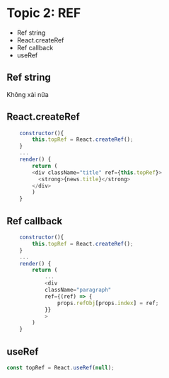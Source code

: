 # Topic 2: REF

* Ref string
* React.createRef
* Ref callback
* useRef


## Ref string

Không xài nữa

## React.createRef

```javascript
    constructor(){
        this.topRef = React.createRef();
    }
    ...
    render() {
        return (
        <div className="title" ref={this.topRef}>
          <strong>{news.title}</strong>
        </div>
        )
    }
```

## Ref callback

```javascript
    constructor(){
        this.topRef = React.createRef();
    }
    ...
    render() {
        return (
            ...
            <div
            className="paragraph"
            ref={(ref) => {
                props.refObj[props.index] = ref;
            }}
            >
        )
    }
```

## useRef

```javascript
const topRef = React.useRef(null);
```
